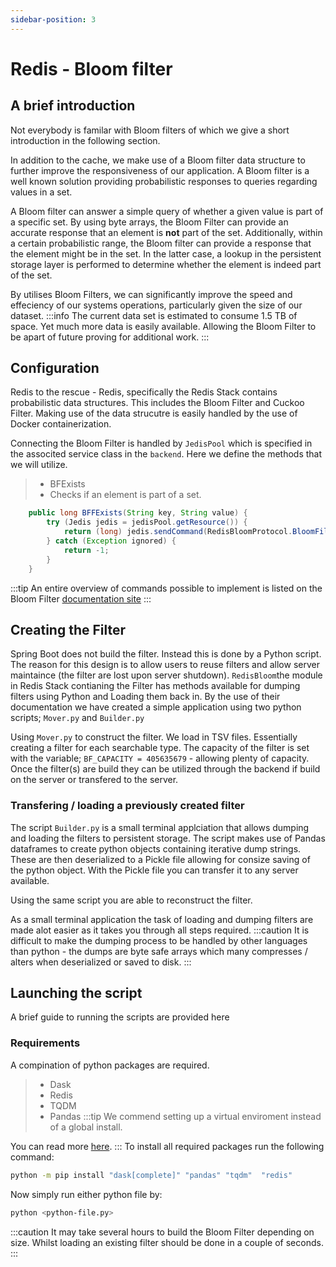 ```yaml
---
sidebar-position: 3
---
```

# Redis - Bloom filter

## A brief introduction

Not everybody is familar with Bloom filters of which we give a short introduction in the following section. 

In addition to the cache, we make use of a Bloom filter data structure to further improve the responsiveness of our application.
A Bloom filter is a well known solution providing probabilistic responses to queries regarding values in a set. 

A Bloom filter can answer a simple query of whether a given value is part of a specific set. 
By using byte arrays, the Bloom Filter can provide an accurate response that an element is **not** part of the set. Additionally, within a certain probabilistic range, 
the Bloom filter can provide a response that the element might be in the set. In the latter case, a lookup in the persistent storage layer is performed to determine whether the element is indeed part of the set. 

By utilises Bloom Filters, we can significantly improve the speed and effeciency of our systems operations, particularly given the size of our dataset. 
:::info
The current data set is estimated to consume 1.5 TB of space. Yet much more data is easily available. Allowing the Bloom Filter to be apart of future proving for additional work.
:::

## Configuration

Redis to the rescue - Redis, specifically the Redis Stack contains probabilistic data structures. This includes the 
Bloom Filter and Cuckoo Filter. 
Making use of the data strucutre is easily handled by the use of Docker containerization. 

Connecting the Bloom Filter is handled by ```JedisPool``` which is specified in the associted service class in the ```backend```.
Here we define the methods that we will utilize. 
> - BFExists
>  - Checks if an element is part of a set.

```java
    public long BFFExists(String key, String value) {
        try (Jedis jedis = jedisPool.getResource()) {
            return (long) jedis.sendCommand(RedisBloomProtocol.BloomFilterCommand.EXISTS, key, value);
        } catch (Exception ignored) {
            return -1;
        }
    }
```

:::tip
An entire overview of commands possible to implement is listed on the Bloom Filter [documentation site](https://redis.io/commands/?name=bf)
:::


## Creating the Filter
Spring Boot does not build the filter. Instead this is done by a Python script. 
The reason for this design is to allow users to reuse filters and allow server maintaince (the filter are lost upon server shutdown). 
```RedisBloom```the module in Redis Stack contianing the Filter has methods available for dumping filters using Python and Loading them back in. 
By the use of their documentation we have created a simple application using two python scripts; ```Mover.py``` and ```Builder.py```

Using ```Mover.py``` to construct the filter. We load in TSV files. Essentially creating a filter for each searchable type. 
The capacity of the filter is set with the variable; ```BF_CAPACITY = 405635679``` - allowing plenty of capacity.
Once the filter(s) are build they can be utilized through the backend if build on the server or transfered to the server. 

### Transfering / loading a previously created filter
The script ```Builder.py``` is a small terminal applciation that allows dumping and loading the filters to persistent storage. 
The script makes use of Pandas dataframes to create python objects containing iterative dump strings. These are then deserialized to a Pickle file allowing for consize saving of the python object. 
With the Pickle file you can transfer it to any server available. 

Using the same script you are able to reconstruct the filter. 

As a small terminal application the task of loading and dumping filters are made alot easier as it takes you through all steps required.
:::caution
It is difficult to make the dumping process to be handled by other languages than python - the dumps are byte safe arrays which many compresses / alters when deserialized or saved to disk. 
:::
## Launching the script
A brief guide to running the scripts are provided here

### Requirements
A compination of python packages are required. 
> - Dask
> - Redis
> - TQDM
> - Pandas
:::tip
We commend setting up a virtual enviroment instead of a global install.

You can read more [here](https://docs.python.org/3/library/venv.html).
:::
To install all required packages run the following command:
```zsh
python -m pip install "dask[complete]" "pandas" "tqdm"  "redis"
```
Now simply run either python file by:
```zsh
python <python-file.py>
```
:::caution
It may take several hours to build the Bloom Filter depending on size.
Whilst loading an existing filter should be done in a couple of seconds.
:::

